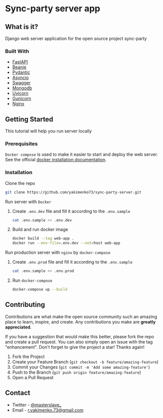 # Sync-party server app

## What is it?

Django web server application for the open source project sync-party

### Built With

* [FastAPI](https://github.com/tiangolo/fastapi/)
* [Beanie](https://github.com/roman-right/beanie/)
* [Pydantic](https://github.com/samuelcolvin/pydantic/)
* [Asyncio](https://docs.python.org/3/library/asyncio.html/)
* [Swagger](https://swagger.io//)
* [Mongodb](https://www.mongodb.com/)
* [Uvicorn](https://www.uvicorn.org//)
* [Gunicorn](https://gunicorn.org/)
* [Nginx](https://nginx.org/en/)

## Getting Started

This tutorial will help you run server locally

### Prerequisites

`Docker compose` is used to make it easier to start and deploy the web server. See the
official [docker installation documentation](https://docs.docker.com/compose/install/).

### Installation

Clone the repo

   ```sh
   git clone https://github.com/yakimenko73/sync-party-server.git
   ```

Run server with `Docker`

1. Create `.env.dev` file and fill it according to the `.env.sample`
   ```sh
   cat .env.sample >> .env.dev
   ```
3. Build and run docker image
   ```sh
   docker build --tag web-app .
   docker run --env-file=.env.dev --net=host web-app
   ```

Run production server with `nginx` by `docker-compose`

1. Create `.env.prod` file and fill it according to the `.env.sample`
    ```sh
    cat .env.sample >> .env.prod
    ```
2. Run `docker-compose`
   ```sh
   docker-compose up --build
   ```

## Contributing

Contributions are what make the open source community such an amazing place to learn, inspire, and create. Any
contributions you make are **greatly appreciated**.

If you have a suggestion that would make this better, please fork the repo and create a pull request. You can also
simply open an issue with the tag "enhancement". Don't forget to give the project a star! Thanks again!

1. Fork the Project
2. Create your Feature Branch (`git checkout -b feature/amazing-feature`)
3. Commit your Changes (`git commit -m 'Add some amazing-feature'`)
4. Push to the Branch (`git push origin feature/amazing-feature`)
5. Open a Pull Request

## Contact

* Twitter - [@masterslave_](https://twitter.com/masterslave_)
* Email - r.yakimenko.73@gmail.com
